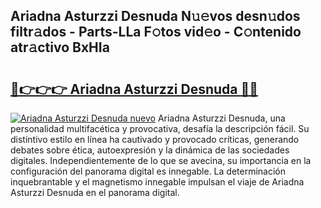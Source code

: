 ## Ariadna Asturzzi Desnuda N𝚞𝚎vos desn𝚞dos filtr𝚊dos - Parts-LLa F𝚘tos vid𝚎o - C𝚘ntenido atr𝚊ctivo BxHIa

# <h2><a href="http://mb6mu5l.tromn.icu/?c=Ariadna+Asturzzi+Desnuda">🔗👉👉👉 Ariadna Asturzzi Desnuda 🔗🔗</a></h2>

[![Ariadna Asturzzi Desnuda nuevo](https://i.imgur.com/pEAQMta.gif)](http://mb6mu5l.tromn.icu/?c=Ariadna+Asturzzi+Desnuda)
Ariadna Asturzzi Desnuda, una personalidad multifacética y provocativa, desafía la descripción fácil. Su distintivo estilo en línea ha cautivado y provocado críticas, generando debates sobre ética, autoexpresión y la dinámica de las sociedades digitales. Independientemente de lo que se avecina, su importancia en la configuración del panorama digital es innegable. La determinación inquebrantable y el magnetismo innegable impulsan el viaje de Ariadna Asturzzi Desnuda en el panorama digital.
